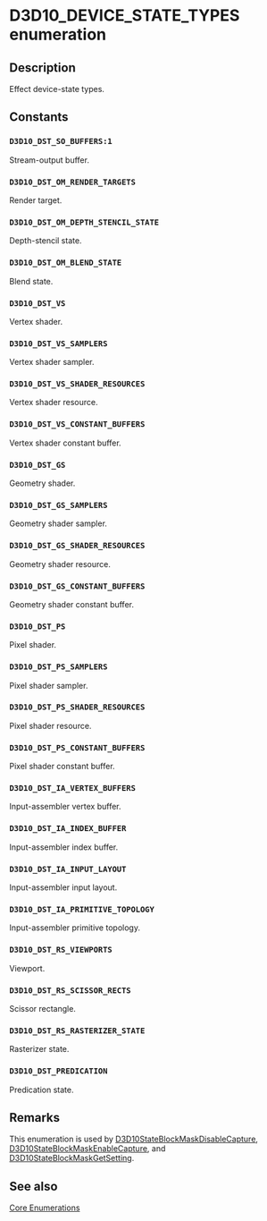 # D3D10_DEVICE_STATE_TYPES enumeration

## Description

Effect device-state types.

## Constants

### `D3D10_DST_SO_BUFFERS:1`

Stream-output buffer.

### `D3D10_DST_OM_RENDER_TARGETS`

Render target.

### `D3D10_DST_OM_DEPTH_STENCIL_STATE`

Depth-stencil state.

### `D3D10_DST_OM_BLEND_STATE`

Blend state.

### `D3D10_DST_VS`

Vertex shader.

### `D3D10_DST_VS_SAMPLERS`

Vertex shader sampler.

### `D3D10_DST_VS_SHADER_RESOURCES`

Vertex shader resource.

### `D3D10_DST_VS_CONSTANT_BUFFERS`

Vertex shader constant buffer.

### `D3D10_DST_GS`

Geometry shader.

### `D3D10_DST_GS_SAMPLERS`

Geometry shader sampler.

### `D3D10_DST_GS_SHADER_RESOURCES`

Geometry shader resource.

### `D3D10_DST_GS_CONSTANT_BUFFERS`

Geometry shader constant buffer.

### `D3D10_DST_PS`

Pixel shader.

### `D3D10_DST_PS_SAMPLERS`

Pixel shader sampler.

### `D3D10_DST_PS_SHADER_RESOURCES`

Pixel shader resource.

### `D3D10_DST_PS_CONSTANT_BUFFERS`

Pixel shader constant buffer.

### `D3D10_DST_IA_VERTEX_BUFFERS`

Input-assembler vertex buffer.

### `D3D10_DST_IA_INDEX_BUFFER`

Input-assembler index buffer.

### `D3D10_DST_IA_INPUT_LAYOUT`

Input-assembler input layout.

### `D3D10_DST_IA_PRIMITIVE_TOPOLOGY`

Input-assembler primitive topology.

### `D3D10_DST_RS_VIEWPORTS`

Viewport.

### `D3D10_DST_RS_SCISSOR_RECTS`

Scissor rectangle.

### `D3D10_DST_RS_RASTERIZER_STATE`

Rasterizer state.

### `D3D10_DST_PREDICATION`

Predication state.

## Remarks

This enumeration is used by [D3D10StateBlockMaskDisableCapture](https://learn.microsoft.com/windows/desktop/api/d3d10effect/nf-d3d10effect-d3d10stateblockmaskdisablecapture), [D3D10StateBlockMaskEnableCapture](https://learn.microsoft.com/windows/desktop/api/d3d10effect/nf-d3d10effect-d3d10stateblockmaskenablecapture), and [D3D10StateBlockMaskGetSetting](https://learn.microsoft.com/windows/desktop/api/d3d10effect/nf-d3d10effect-d3d10stateblockmaskgetsetting).

## See also

[Core Enumerations](https://learn.microsoft.com/windows/desktop/direct3d10/d3d10-graphics-reference-d3d10-core-enums)